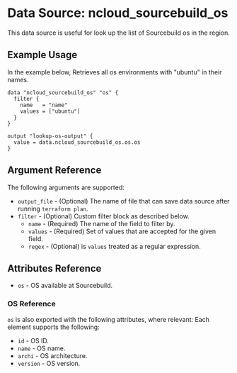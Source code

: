# Data Source: ncloud_sourcebuild_os

This data source is useful for look up the list of Sourcebuild os in the region.

## Example Usage

In the example below, Retrieves all os environments with "ubuntu" in their names.

```hcl
data "ncloud_sourcebuild_os" "os" {
  filter {
    name   = "name"
    values = ["ubuntu"]
  }
}

output "lookup-os-output" {
  value = data.ncloud_sourcebuild_os.os.os
}
```

## Argument Reference

The following arguments are supported:

* `output_file` - (Optional) The name of file that can save data source after running `terraform plan`.
* `filter` - (Optional) Custom filter block as described below.
    * `name` - (Required) The name of the field to filter by.
    * `values` - (Required) Set of values that are accepted for the given field.
    * `regex` - (Optional) is `values` treated as a regular expression.

## Attributes Reference

* `os` - OS available at Sourcebuild.

### OS Reference

`os` is also exported with the following attributes, where relevant: Each element supports the following:

* `id` - OS ID.
* `name` - OS name.
* `archi` - OS architecture.
* `version` - OS version.